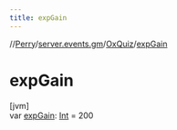 ```yaml
---
title: expGain
---
```

//[Perry](../../../index.html)/[server.events.gm](../index.html)/[OxQuiz](index.html)/[expGain](exp-gain.html)



# expGain



[jvm]\
var [expGain](exp-gain.html): [Int](https://kotlinlang.org/api/latest/jvm/stdlib/kotlin/-int/index.html) = 200




